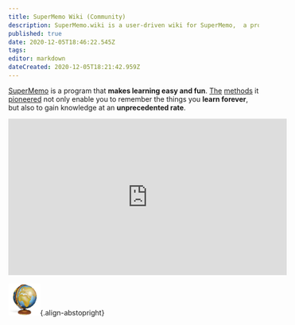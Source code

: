 ```yaml
---
title: SuperMemo Wiki (Community)
description: SuperMemo.wiki is a user-driven wiki for SuperMemo,  a program that makes learning easy and fun.
published: true
date: 2020-12-05T18:46:22.545Z
tags: 
editor: markdown
dateCreated: 2020-12-05T18:21:42.959Z
---
```


[SuperMemo](https://super-memo.com/supermemo18.html) is a program that **makes learning easy and fun**. [The](https://supermemo.guru/wiki/Spaced_repetition) [methods](https://supermemo.guru/wiki/Incremental_reading) it [pioneered](https://supermemo.guru/wiki/History_of_spaced_repetition) not only enable you to remember the things you **learn forever**, but also to gain knowledge at an **unprecedented rate**.

<iframe width="560" height="315" src="https://www.youtube-nocookie.com/embed/i33BTuwTgAs" frameborder="0" allow="accelerometer; autoplay; clipboard-write; encrypted-media; gyroscope; picture-in-picture" allowfullscreen></iframe>


![SuperMemo.wiki](/supermemo-64.png){.align-abstopright}
